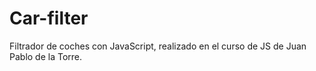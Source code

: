 # Car-filter

Filtrador de coches con JavaScript, realizado en el curso de JS de Juan Pablo de la Torre.
